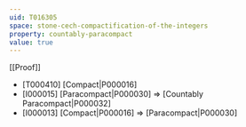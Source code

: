 ```yaml
---
uid: T016305
space: stone-cech-compactification-of-the-integers
property: countably-paracompact
value: true
---
```

[[Proof]]

* [T000410] [Compact|P000016]
* [I000015] [Paracompact|P000030] => [Countably Paracompact|P000032]
* [I000013] [Compact|P000016] => [Paracompact|P000030]

